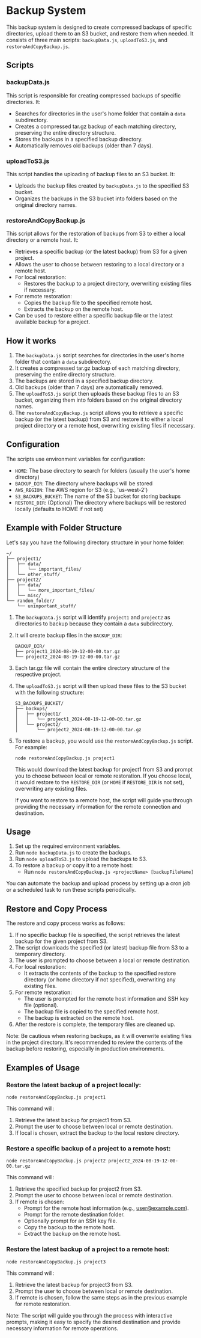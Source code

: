 # Backup System

This backup system is designed to create compressed backups of specific directories, upload them to an S3 bucket, and restore them when needed. It consists of three main scripts: `backupData.js`, `uploadToS3.js`, and `restoreAndCopyBackup.js`.

## Scripts

### backupData.js

This script is responsible for creating compressed backups of specific directories. It:

- Searches for directories in the user's home folder that contain a `data` subdirectory.
- Creates a compressed tar.gz backup of each matching directory, preserving the entire directory structure.
- Stores the backups in a specified backup directory.
- Automatically removes old backups (older than 7 days).

### uploadToS3.js

This script handles the uploading of backup files to an S3 bucket. It:

- Uploads the backup files created by `backupData.js` to the specified S3 bucket.
- Organizes the backups in the S3 bucket into folders based on the original directory names.

### restoreAndCopyBackup.js

This script allows for the restoration of backups from S3 to either a local directory or a remote host. It:

- Retrieves a specific backup (or the latest backup) from S3 for a given project.
- Allows the user to choose between restoring to a local directory or a remote host.
- For local restoration:
  - Restores the backup to a project directory, overwriting existing files if necessary.
- For remote restoration:
  - Copies the backup file to the specified remote host.
  - Extracts the backup on the remote host.
- Can be used to restore either a specific backup file or the latest available backup for a project.

## How it works

1. The `backupData.js` script searches for directories in the user's home folder that contain a `data` subdirectory.
2. It creates a compressed tar.gz backup of each matching directory, preserving the entire directory structure.
3. The backups are stored in a specified backup directory.
4. Old backups (older than 7 days) are automatically removed.
5. The `uploadToS3.js` script then uploads these backup files to an S3 bucket, organizing them into folders based on the original directory names.
6. The `restoreAndCopyBackup.js` script allows you to retrieve a specific backup (or the latest backup) from S3 and restore it to either a local project directory or a remote host, overwriting existing files if necessary.

## Configuration

The scripts use environment variables for configuration:

- `HOME`: The base directory to search for folders (usually the user's home directory)
- `BACKUP_DIR`: The directory where backups will be stored
- `AWS_REGION`: The AWS region for S3 (e.g., 'us-west-2')
- `S3_BACKUPS_BUCKET`: The name of the S3 bucket for storing backups
- `RESTORE_DIR`: (Optional) The directory where backups will be restored locally (defaults to HOME if not set)

## Example with Folder Structure

Let's say you have the following directory structure in your home folder:

```
~/
├── project1/
│   ├── data/
│   │   └── important_files/
│   └── other_stuff/
├── project2/
│   ├── data/
│   │   └── more_important_files/
│   └── misc/
└── random_folder/
    └── unimportant_stuff/
```

1. The `backupData.js` script will identify `project1` and `project2` as directories to backup because they contain a `data` subdirectory.

2. It will create backup files in the `BACKUP_DIR`:

   ```
   BACKUP_DIR/
   ├── project1_2024-08-19-12-00-00.tar.gz
   └── project2_2024-08-19-12-00-00.tar.gz
   ```

3. Each tar.gz file will contain the entire directory structure of the respective project.

4. The `uploadToS3.js` script will then upload these files to the S3 bucket with the following structure:

   ```
   S3_BACKUPS_BUCKET/
   ├── backups/
   │   ├── project1/
   │   │   └── project1_2024-08-19-12-00-00.tar.gz
   │   └── project2/
   │       └── project2_2024-08-19-12-00-00.tar.gz
   ```

5. To restore a backup, you would use the `restoreAndCopyBackup.js` script. For example:

   ```
   node restoreAndCopyBackup.js project1
   ```

   This would download the latest backup for project1 from S3 and prompt you to choose between local or remote restoration. If you choose local, it would restore to the `RESTORE_DIR` (or `HOME` if `RESTORE_DIR` is not set), overwriting any existing files.

   If you want to restore to a remote host, the script will guide you through providing the necessary information for the remote connection and destination.

## Usage

1. Set up the required environment variables.
2. Run `node backupData.js` to create the backups.
3. Run `node uploadToS3.js` to upload the backups to S3.
4. To restore a backup or copy it to a remote host:
   - Run `node restoreAndCopyBackup.js <projectName> [backupFileName]`

You can automate the backup and upload process by setting up a cron job or a scheduled task to run these scripts periodically.

## Restore and Copy Process

The restore and copy process works as follows:

1. If no specific backup file is specified, the script retrieves the latest backup for the given project from S3.
2. The script downloads the specified (or latest) backup file from S3 to a temporary directory.
3. The user is prompted to choose between a local or remote destination.
4. For local restoration:
   - It extracts the contents of the backup to the specified restore directory (or home directory if not specified), overwriting any existing files.
5. For remote restoration:
   - The user is prompted for the remote host information and SSH key file (optional).
   - The backup file is copied to the specified remote host.
   - The backup is extracted on the remote host.
6. After the restore is complete, the temporary files are cleaned up.

Note: Be cautious when restoring backups, as it will overwrite existing files in the project directory. It's recommended to review the contents of the backup before restoring, especially in production environments.

## Examples of Usage

### Restore the latest backup of a project locally:

```
node restoreAndCopyBackup.js project1
```

This command will:

1. Retrieve the latest backup for project1 from S3.
2. Prompt the user to choose between local or remote destination.
3. If local is chosen, extract the backup to the local restore directory.

### Restore a specific backup of a project to a remote host:

```
node restoreAndCopyBackup.js project2 project2_2024-08-19-12-00-00.tar.gz
```

This command will:

1. Retrieve the specified backup for project2 from S3.
2. Prompt the user to choose between local or remote destination.
3. If remote is chosen:
   - Prompt for the remote host information (e.g., user@example.com).
   - Prompt for the remote destination folder.
   - Optionally prompt for an SSH key file.
   - Copy the backup to the remote host.
   - Extract the backup on the remote host.

### Restore the latest backup of a project to a remote host:

```
node restoreAndCopyBackup.js project3
```

This command will:

1. Retrieve the latest backup for project3 from S3.
2. Prompt the user to choose between local or remote destination.
3. If remote is chosen, follow the same steps as in the previous example for remote restoration.

Note: The script will guide you through the process with interactive prompts, making it easy to specify the desired destination and provide necessary information for remote operations.
